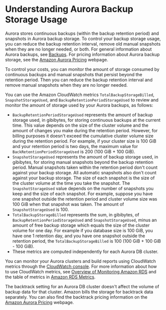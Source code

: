 # Understanding Aurora Backup Storage Usage<a name="aurora-storage-backup"></a>

 Aurora stores continuous backups \(within the backup retention period\) and snapshots in Aurora backup storage\. To control your backup storage usage, you can reduce the backup retention interval, remove old manual snapshots when they are no longer needed, or both\. For general information about Aurora backups, see [Backups](Aurora.Managing.Backups.md#Aurora.Managing.Backups.Backup)\. For pricing information about Aurora backup storage, see the [Amazon Aurora Pricing](https://aws.amazon.com/rds/aurora/pricing) webpage\. 

 To control your costs, you can monitor the amount of storage consumed by continuous backups and manual snapshots that persist beyond the retention period\. Then you can reduce the backup retention interval and remove manual snapshots when they are no longer needed\. 

 You can use the Amazon CloudWatch metrics `TotalBackupStorageBilled`, `SnapshotStorageUsed`, and `BackupRetentionPeriodStorageUsed` to review and monitor the amount of storage used by your Aurora backups, as follows: 
+  `BackupRetentionPeriodStorageUsed` represents the amount of backup storage used, in gibibytes, for storing continuous backups at the current time\. This value depends on the size of the cluster volume and the amount of changes you make during the retention period\. However, for billing purposes it doesn't exceed the cumulative cluster volume size during the retention period\. For example, if your cluster size is 100 GiB and your retention period is two days, the maximum value for `BackRetentionPeriodStorageUsed` is 200 \(100 GiB \+ 100 GiB\)\. 
+  `SnapshotStorageUsed` represents the amount of backup storage used, in gibibytes, for storing manual snapshots beyond the backup retention period\. Manual snapshots taken within the retention period don't count against your backup storage\. All automatic snapshots also don't count against your backup storage\. The size of each snapshot is the size of the cluster volume at the time you take the snapshot\. The `SnapshotStorageUsed` value depends on the number of snapshots you keep and the size of each snapshot\. For example, suppose you have one snapshot outside the retention period and cluster volume size was 100 GiB when that snapshot was taken\. The amount of `SnapshotStorageUsed` is 100\. 
+  `TotalBackupStorageBilled` represents the sum, in gibibytes, of `BackupRetentionPeriodStorageUsed` and `SnapshotStorageUsed`, minus an amount of free backup storage which equals the size of the cluster volume for one day\. For example if you database size is 100 GiB, you have one 1 retention day, and you have one snapshot outside the retention period, the `TotalBackupStorageBilled` is 100 \(100 GiB \+ 100 GiB \- 100 GiB\)\. 
+  These metrics are computed independently for each Aurora DB cluster\. 

 You can monitor your Aurora clusters and build reports using CloudWatch metrics through the [CloudWatch console](https://console.aws.amazon.com/cloudwatch/ )\. For more information about how to use CloudWatch metrics, see [Overview of Monitoring Amazon RDS](MonitoringOverview.md) and the table of metrics in [Amazon RDS Metrics](MonitoringOverview.md#rds-metrics)\. 

 The backtrack setting for an Aurora DB cluster doesn't affect the volume of backup data for that cluster\. Amazon bills the storage for backtrack data separately\. You can also find the backtrack pricing information on the [Amazon Aurora Pricing](https://aws.amazon.com/rds/aurora/pricing) webpage\. 